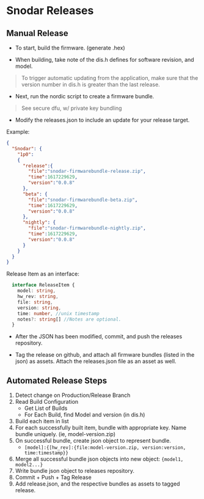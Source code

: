 # Snodar Releases

## Manual Release

* To start, build the firmware. (generate .hex)

* When building, take note of the dis.h defines for software revision, and model.

> To trigger automatic updating from the application, make sure that the version number in dis.h is greater than the last release.

* Next, run the nordic script to create a firmware bundle.

> See secure dfu, w/ private key bundling


* Modify the releases.json to include an update for your release target.

Example:


```json
{
  "Snodar": {
    "1p0": 
    {
      "release":{
        "file":"snodar-firmwarebundle-release.zip",
        "time":1617229629,
        "version":"0.0.8"
      },
      "beta": {
        "file":"snodar-firmwarebundle-beta.zip",
        "time":1617229629,
        "version":"0.0.8"
      },
      "nightly": {
        "file":"snodar-firmwarebundle-nightly.zip",
        "time":1617229629,
        "version":"0.0.8"
      }
    }
  }
}

```

Release Item as an interface:

```typescript
  interface ReleaseItem {
    model: string,
    hw_rev: string,
    file: string,
    version: string,
    time: number, //unix timestamp
    notes?: string[] //Notes are optional. 
  }
```

* After the JSON has been modified, commit, and push the releases repository.

* Tag the release on github, and attach all firmware bundles (listed in the json) as assets. Attach the releases.json file as an asset as well.



## Automated Release Steps

1. Detect change on Production/Release Branch
1. Read Build Configuration
    - Get List of Builds
    - For Each Build, find Model and version (in dis.h)
1. Build each item in list
1. For each successfully built item, bundle with appropriate key. Name bundle uniquely. (ie, model-version.zip)
1. On successful bundle, create json object to represent bundle. 
    - `[model]:{[hw_rev]:{file:model-version.zip, version:version, time:timestamp}}`
1. Merge all successful bundle json objects into new object: `{model1, model2...}`
1. Write bundle json object to releases repository.
1. Commit + Push + Tag Release
1. Add release.json, and the respective bundles as assets to tagged release.
